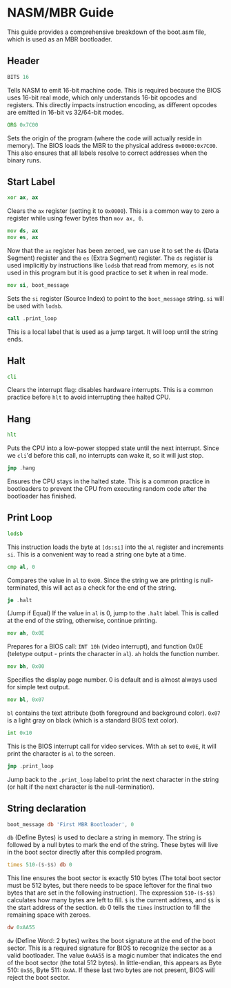 # NASM/MBR Guide

This guide provides a comprehensive breakdown of the boot.asm file, which is used as an MBR bootloader.

## Header

```asm
BITS 16
```

Tells NASM to emit 16-bit machine code. This is required because the BIOS uses 16-bit real mode, which only understands 16-bit opcodes and registers. This directly impacts instruction encoding, as different opcodes are emitted in 16-bit vs 32/64-bit modes.

```asm
ORG 0x7C00
```

Sets the origin of the program (where the code will actually reside in memory). The BIOS loads the MBR to the physical address `0x0000:0x7C00`. This also ensures that all labels resolve to correct addresses when the binary runs.

## Start Label

```asm
xor ax, ax
```

Clears the `ax` register (setting it to `0x0000`). This is a common way to zero a register while using fewer bytes than `mov ax, 0`.

```asm
mov ds, ax
mov es, ax
```

Now that the `ax` register has been zeroed, we can use it to set the `ds` (Data Segment) register and the `es` (Extra Segment) register. The `ds` register is used implicitly by instructions like `lodsb` that read from memory, `es` is not used in this program but it is good practice to set it when in real mode.

```asm
mov si, boot_message
```

Sets the `si` register (Source Index) to point to the `boot_message` string. `si` will be used with `lodsb`.

```asm
call .print_loop
```

This is a local label that is used as a jump target. It will loop until the string ends.

## Halt

```asm
cli
```

Clears the interrupt flag: disables hardware interrupts. This is a common practice before `hlt` to avoid interrupting thee halted CPU.

## Hang

```asm
hlt
```

Puts the CPU into a low-power stopped state until the next interrupt. Since we `cli`'d before this call, no interrupts can wake it, so it will just stop.

```asm
jmp .hang
```

Ensures the CPU stays in the halted state. This is a common practice in bootloaders to prevent the CPU from executing random code after the bootloader has finished.

## Print Loop

```asm
lodsb
```

This instruction loads the byte at `[ds:si]` into the `al` register and increments `si`. This is a convenient way to read a string one byte at a time.

```asm
cmp al, 0
```

Compares the value in `al` to `0x00`. Since the string we are printing is null-terminated, this will act as a check for the end of the string.

```asm
je .halt
```

(Jump if Equal) If the value in `al` is 0, jump to the `.halt` label. This is called at the end of the string, otherwise, continue printing.

```asm
mov ah, 0x0E
```

Prepares for a BIOS call: `INT 10h` (video interrupt), and function 0x0E (teletype output - prints the character in `al`). `ah` holds the function number.

```asm
mov bh, 0x00
```

Specifies the display page number. 0 is default and is almost always used for simple text output.

```asm
mov bl, 0x07
```

`bl` contains the text attribute (both foreground and background color). `0x07` is a light gray on black (which is a standard BIOS text color).

```asm
int 0x10
```

This is the BIOS interrupt call for video services. With `ah` set to `0x0E`, it will print the character is `al` to the screen.

```asm
jmp .print_loop
```

Jump back to the `.print_loop` label to print the next character in the string (or halt if the next character is the null-termination).

## String declaration

```asm
boot_message db 'First MBR Bootloader', 0
```

`db` (Define Bytes) is used to declare a string in memory. The string is followed by a null bytes to mark the end of the string. These bytes will live in the boot sector directly after this compiled program.

```asm
times 510-($-$$) db 0
```

This line ensures the boot sector is exactly 510 bytes (The total boot sector must be 512 bytes, but there needs to be space leftover for the final two bytes that are set in the following instruction). The expression `510-($-$$)` calculates how many bytes are left to fill. `$` is the current address, and `$$` is the start address of the section. `db` 0 tells the `times` instruction to fill the remaining space with zeroes.

```asm
dw 0xAA55
```

`dw` (Define Word: 2 bytes) writes the boot signature at the end of the boot sector. This is a required signature for BIOS to recognize the sector as a valid bootloader. The value `0xAA55` is a magic number that indicates the end of the boot sector (the total 512 bytes). In little-endian, this appears as Byte 510: `0x55`, Byte 511: `0xAA`. If these last two bytes are not present, BIOS will reject the boot sector.

